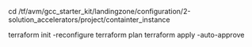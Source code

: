 cd /tf/avm/gcc_starter_kit/landingzone/configuration/2-solution_accelerators/project/containter_instance

terraform init -reconfigure
terraform plan
terraform apply -auto-approve
